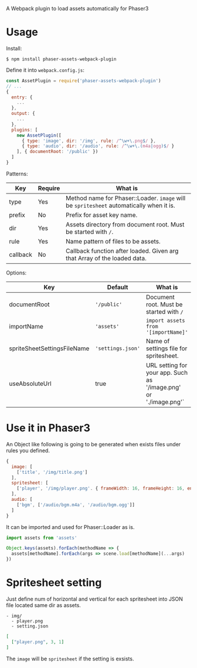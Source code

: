 
A Webpack plugin to load assets automatically for Phaser3

# Usage

Install:

```
$ npm install phaser-assets-webpack-plugin
```

Define it into `webpack.config.js`:

```js
const AssetPlugin = require('phaser-assets-webpack-plugin')
// ...
{
  entry: {
    ...
  },
  output: {
    ...
  },
  plugins: [
    new AssetPlugin([
      { type: 'image', dir: '/img', rule: /^\w+\.png$/ },
      { type: 'audio', dir: '/audio', rule: /^\w+\.(m4a|ogg)$/ }
    ], { documentRoot: '/public' })
  ]
}
```

Patterns:

|Key|Require|What is|
|---|---|---|
|type|Yes|Method name for Phaser::Loader. `image` will be `spritesheet` automatically when it is.|
|prefix|No|Prefix for asset key name.|
|dir|Yes|Assets directory from document root. Must be started with `/`.|
|rule|Yes|Name pattern of files to be assets.|
|callback|No|Callback function after loaded. Given arg that Array of the loaded data.|

Options:

|Key|Default|What is|
|---|---|---|
|documentRoot|`'/public'`|Document root. Must be started with `/`|
|importName|`'assets'`|`import assets from '[importName]'`|
|spriteSheetSettingsFileName|`'settings.json'`|Name of settings file for spritesheet.|
|useAbsoluteUrl|true|URL setting for your app. Such as '/image.png' or './image.png'`|

# Use it in Phaser3

An Object like following is going to be generated when exists files under rules you defined.

```js
{
  image: [
    ['title', '/img/title.png']
  ],
  spritesheet: [
    ['player', '/img/player.png'. { frameWidth: 16, frameHeight: 16, endFrame: 3 }]
  ],
  audio: [
    ['bgm', ['/audio/bgm.m4a', '/audio/bgm.ogg']]
  ]
}
```

It can be imported and used for Phaser::Loader as is.

```js
import assets from 'assets'
```

```js
Object.keys(assets).forEach(methodName => {
  assets[methodName].forEach(args => scene.load[methodName](...args)
})
```

# Spritesheet setting

Just define num of horizontal and vertical for each spritesheet into JSON file located same dir as assets.

```
- img/
  - player.png
  - setting.json
```

```json
[
  ["player.png", 3, 1]
]
```

The `image` will be `spritesheet` if the setting is exsists.
